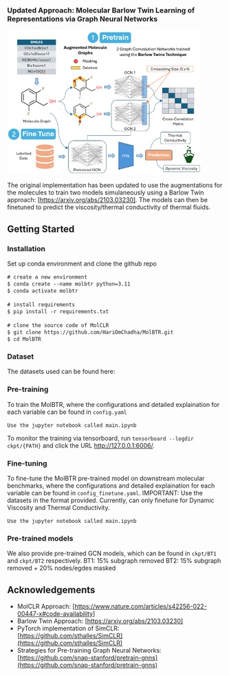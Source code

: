 ### Updated Approach: Molecular Barlow Twin Learning of Representations via Graph Neural Networks ##

<img src="figs/BT_pipeline.png" width="450">

The original implementation has been updated to use the augmentations for the molecules to train two models simulaneously using a Barlow Twin approach: [https://arxiv.org/abs/2103.03230]. The models can then be finetuned to predict the viscosity/thermal conductivity of thermal fluids. 

## Getting Started

### Installation

Set up conda environment and clone the github repo

```
# create a new environment
$ conda create --name molbtr python=3.11
$ conda activate molbtr

# install requirements
$ pip install -r requirements.txt

# clone the source code of MolCLR
$ git clone https://github.com/HariOmChadha/MolBTR.git
$ cd MolBTR
```

### Dataset

The datasets used can be found here: 

### Pre-training

To train the MolBTR, where the configurations and detailed explaination for each variable can be found in `config.yaml`
```
Use the jupyter notebook called main.ipynb
```
To monitor the training via tensorboard, run `tensorboard --logdir ckpt/{PATH}` and click the URL http://127.0.0.1:6006/.

### Fine-tuning 

To fine-tune the MolBTR pre-trained model on downstream molecular benchmarks, where the configurations and detailed explaination for each variable can be found in `config_finetune.yaml`. IMPORTANT: Use the datasets in the format provided. Currently, can only finetune for Dynamic Viscosity and Thermal Conductivity. 
```
Use the jupyter notebook called main.ipynb 
```

### Pre-trained models

We also provide pre-trained GCN models, which can be found in `ckpt/BT1` and `ckpt/BT2` respectively.
BT1: 15% subgraph removed
BT2: 15% subgraph removed + 20% nodes/egdes masked

## Acknowledgements
- MolCLR Approach: [https://www.nature.com/articles/s42256-022-00447-x#code-availability]
- Barlow Twin Approach: [https://arxiv.org/abs/2103.03230]
- PyTorch implementation of SimCLR: [https://github.com/sthalles/SimCLR](https://github.com/sthalles/SimCLR)
- Strategies for Pre-training Graph Neural Networks: [https://github.com/snap-stanford/pretrain-gnns](https://github.com/snap-stanford/pretrain-gnns)
